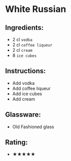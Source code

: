 # White Russian

## Ingredients:
- 2 cl `vodka`
- 2 cl `coffee liqueur`
- 2 cl `cream`
- 8 `ice cubes`

## Instructions:
- Add vodka
- Add coffee liqueur
- Add ice cubes
- Add cream

## Glassware:
- Old Fashioned glass

## Rating:
- ★★★★★
